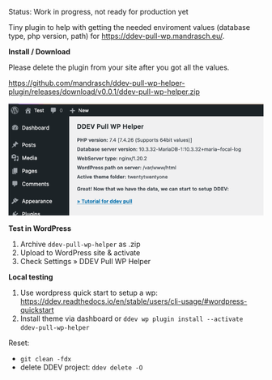 Status: Work in progress, not ready for production yet

Tiny plugin to help with getting the needed enviroment values (database type, php version, path) for https://ddev-pull-wp.mandrasch.eu/.

**Install / Download**

Please delete the plugin from your site after you got all the values.

https://github.com/mandrasch/ddev-pull-wp-helper-plugin/releases/download/v0.0.1/ddev-pull-wp-helper.zip

![Screenshot](screenshot.png)

**Test in WordPress**

1. Archive `ddev-pull-wp-helper` as .zip
1. Upload to WordPress site & activate
1. Check Settings &raquo; DDEV Pull WP Helper

**Local testing**

1. Use wordpress quick start to setup a wp:
https://ddev.readthedocs.io/en/stable/users/cli-usage/#wordpress-quickstart
1. Install theme via dashboard or
`ddev wp plugin install --activate ddev-pull-wp-helper`

Reset:

- `git clean -fdx`
- delete DDEV project: `ddev delete -O`
